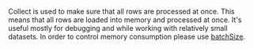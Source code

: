Collect is used to make sure that all rows are processed at once. This means that all rows are loaded into memory and processed at once.
It's useful mostly for debugging and while working with relatively small datasets.
In order to control memory consumption please use [batchSize](/data_frame/batch_size/#example).
```php